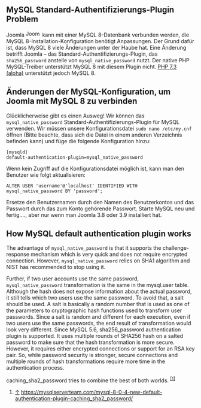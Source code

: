 <!-- Filename: Joomla_and_MySQL_8 / Display title: Joomla und MySQL 8 -->

## MySQL Standard-Authentifizierungs-Plugin Problem

Joomla
<img src="https://docs.joomla.org/images/4/4d/Compat_icon_3_x.png"
decoding="async" data-file-width="40" data-file-height="17" width="40"
height="17" alt="Joomla 3.x" /> kann mit einer MySQL 8-Datenbank
verbunden werden, die MySQL 8-Installation-Konfiguration benötigt
Anpassungen. Der Grund dafür ist, dass MySQL 8 viele Änderungen unter
der Haube hat. Eine Änderung betrifft Joomla – das
Standard-Authentifizierungs-Plugin, das `sha256_password` anstelle von
`mysql_native_password` nutzt. Der native PHP MySQL-Treiber unterstützt
MySQL 8 mit diesem Plugin nicht. <a
href="https://github.com/php/php-src/commit/d6e81f0bfd0cb90586dd83d4fd47a4302605261a"
class="external text" target="_blank"
rel="nofollow noreferrer noopener">PHP 7.3 (alpha)</a> unterstützt
jedoch MySQL 8.

## Änderungen der MySQL-Konfiguration, um Joomla mit MySQL 8 zu verbinden

Glücklicherweise gibt es einen Ausweg! Wir können das
`mysql_native_password` Standard-Authentifizierungs-Plugin für MySQL
verwenden. Wir müssen unsere Konfigurationsdatei `sudo nano /etc/my.cnf`
öffnen (Bitte beachte, dass sich die Datei in einem anderen Verzeichnis
befinden kann) und füge die folgende Konfiguration hinzu:

    [mysqld]
    default-authentication-plugin=mysql_native_password

Wenn kein Zugriff auf die Konfigurationsdatei möglich ist, kann man den
Benutzer wie folgt aktualisieren:

    ALTER USER 'username'@'localhost' IDENTIFIED WITH mysql_native_password BY 'password';

Ersetze den Benutzernamen durch den Namen des Benutzerkontos und das
Passwort durch das zum Konto gehörende Passwort. Starte MySQL neu und
fertig...., aber nur wenn man Joomla 3.8 oder 3.9 installiert hat.

## How MySQL default authentication plugin works

The advantage of `mysql_native_password` is that it supports the
challenge-response mechanism which is very quick and does not require
encrypted connection. However, `mysql_native_password` relies on SHA1
algorithm and NIST has recommended to stop using it.

Further, if two user accounts use the same password,
`mysql_native_password` transformation is the same in the mysql.user
table. Although the hash does not expose information about the actual
password, it still tells which two users use the same password. To avoid
that, a salt should be used. A salt is basically a random number that is
used as one of the parameters to cryptographic hash functions used to
transform user passwords. Since a salt is random and different for each
execution, even if two users use the same passwords, the end result of
transformation would look very different. Since MySQL 5.6,
sha256_password authentication plugin is supported. It uses multiple
rounds of SHA256 hash on a salted password to make sure that the hash
transformation is more secure. However, it requires either encrypted
connections or support for an RSA key pair. So, while password security
is stronger, secure connections and multiple rounds of hash
transformations require more time in the authentication process.

caching_sha2_password tries to combine the best of both worlds.
<sup>[\[1\]](#cite_note-1)</sup>

1.  <span id="cite_note-1">[↑](#cite_ref-1) <a
    href="https://mysqlserverteam.com/mysql-8-0-4-new-default-authentication-plugin-caching_sha2_password/"
    class="external free" target="_blank"
    rel="nofollow noreferrer noopener">https://mysqlserverteam.com/mysql-8-0-4-new-default-authentication-plugin-caching_sha2_password/</a></span>
